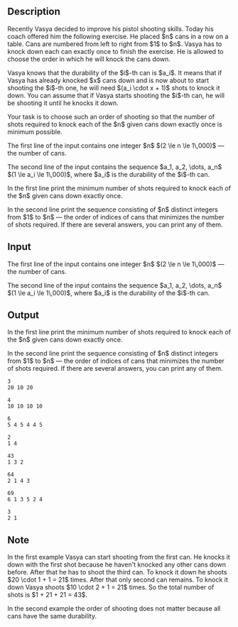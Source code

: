 ## Description

<div><p>Recently Vasya decided to improve his pistol shooting skills. Today his coach offered him the following exercise. He placed $n$ cans in a row on a table. Cans are numbered from left to right from $1$ to $n$. Vasya has to knock down each can exactly once to finish the exercise. He is allowed to choose <span class="tex-font-style-bf">the order</span> in which he will knock the cans down.</p><p>Vasya knows that the <span class="tex-font-style-it">durability</span> of the $i$-th can is $a_i$. It means that if Vasya has already knocked $x$ cans down and is now about to start shooting the $i$-th one, he will need $(a_i \cdot x + 1)$ shots to knock it down. You can assume that if Vasya starts shooting the $i$-th can, he will be shooting it until he knocks it down.</p><p>Your task is to choose such an order of shooting so that the number of shots required to knock each of the $n$ given cans down exactly once is minimum possible.</p></div><div class="input-specification"><p>The first line of the input contains one integer $n$ $(2 \le n \le 1\,000)$ — the number of cans.</p><p>The second line of the input contains the sequence $a_1, a_2, \dots, a_n$ $(1 \le a_i \le 1\,000)$, where $a_i$ is the durability of the $i$-th can.</p></div><div class="output-specification"><p>In the first line print the minimum number of shots required to knock each of the $n$ given cans down exactly once.</p><p>In the second line print the sequence consisting of $n$ <span class="tex-font-style-bf">distinct</span> integers from $1$ to $n$ — the order of indices of cans that minimizes the number of shots required. If there are several answers, you can print any of them.</p></div>

## Input

<p>The first line of the input contains one integer $n$ $(2 \le n \le 1\,000)$ — the number of cans.</p><p>The second line of the input contains the sequence $a_1, a_2, \dots, a_n$ $(1 \le a_i \le 1\,000)$, where $a_i$ is the durability of the $i$-th can.</p>

## Output

<p>In the first line print the minimum number of shots required to knock each of the $n$ given cans down exactly once.</p><p>In the second line print the sequence consisting of $n$ <span class="tex-font-style-bf">distinct</span> integers from $1$ to $n$ — the order of indices of cans that minimizes the number of shots required. If there are several answers, you can print any of them.</p>





```input1
3
20 10 20
```




```input2
4
10 10 10 10
```




```input3
6
5 4 5 4 4 5
```




```input4
2
1 4
```




```output1
43
1 3 2
```




```output2
64
2 1 4 3
```




```output3
69
6 1 3 5 2 4
```




```output4
3
2 1
```



## Note

<p>In the first example Vasya can start shooting from the first can. He knocks it down with the first shot because he haven't knocked any other cans down before. After that he has to shoot the third can. To knock it down he shoots $20 \cdot 1 + 1 = 21$ times. After that only second can remains. To knock it down Vasya shoots $10 \cdot 2 + 1 = 21$ times. So the total number of shots is $1 + 21 + 21 = 43$.</p><p>In the second example the order of shooting does not matter because all cans have the same durability.</p>
